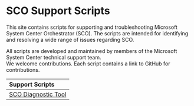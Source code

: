 # SCO Support Scripts

This site contains scripts for supporting and troubleshooting Microsoft System Center Orchestrator (SCO). The scripts are intended for identifying and resolving a wide range of issues regarding SCO. 

All scripts are developed and maintained by members of the Microsoft System Center technical support team.  
We welcome contributions. Each script contains a link to GitHub for contributions.

| Support Scripts |   
| :------------------------ | 
| [SCO Diagnostic Tool](SCO-Diagnostic-Tool) |

